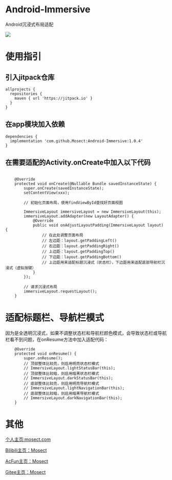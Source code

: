 # Android-Immersive
Android沉浸式布局适配

[![](https://jitpack.io/v/Mosect/Android-Immersive.svg)](https://jitpack.io/#Mosect/Android-Immersive)

# 使用指引

## 引入jitpack仓库
```
allprojects {
  repositories {
    maven { url 'https://jitpack.io' }
  }
}
```

## 在app模块加入依赖
```
dependencies {
  implementation 'com.github.Mosect:Android-Immersive:1.0.4'
}
```

## 在需要适配的Activity.onCreate中加入以下代码
```

    @Override
    protected void onCreate(@Nullable Bundle savedInstanceState) {
        super.onCreate(savedInstanceState);
        setContentView(xxx);
        
        // 初始化页面布局，使用findViewById查找好页面视图
        
        ImmersiveLayout immersiveLayout = new ImmersiveLayout(this);
        immersiveLayout.addAdapter(new LayoutAdapter() {
            @Override
            public void onAdjustLayoutPadding(ImmersiveLayout layout) {
                // 在此处调整页面布局
                // 左边距：layout.getPaddingLeft()
                // 右边距：layout.getPaddingRight()
                // 上边距：layout.getPaddingTop()
                // 下边距：layout.getPaddingBottom()
                // 上边距用来适配标题沉浸式（状态栏），下边距用来适配底部导航栏沉浸式（虚拟按键）
            }
        });

        // 请求沉浸式布局
        immersiveLayout.requestLayout();
    }
```

# 适配标题栏、导航栏模式
因为是全透明沉浸式，如果不调整状态栏和导航栏颜色模式，会导致状态栏或导航栏看不到问题，在onResume方法中加入适配代码：
```
    @Override
    protected void onResume() {
        super.onResume();
        // 顶部整体比较亮，则启用明亮状态栏模式
        // ImmersiveLayout.lightStatusBar(this);
        // 顶部整体比较暗，则启用暗黑状态栏模式
        // ImmersiveLayout.darkStatusBar(this);
        // 底部整体比较亮，则启用明亮导航栏模式
        // ImmersiveLayout.lightNavigationBar(this);
        // 底部整体比较暗，则启用暗黑导航栏模式
        // ImmersiveLayout.darkNavigationBar(this);
    }
```

# 其他
[个人主页:mosect.com](http://www.mosect.com)

[Bilibili主页：Mosect](https://space.bilibili.com/60944161)

[AcFun主页：Mosect](https://www.acfun.cn/u/67792172)

[Gitee主页：Mosect](https://gitee.com/mosect)

